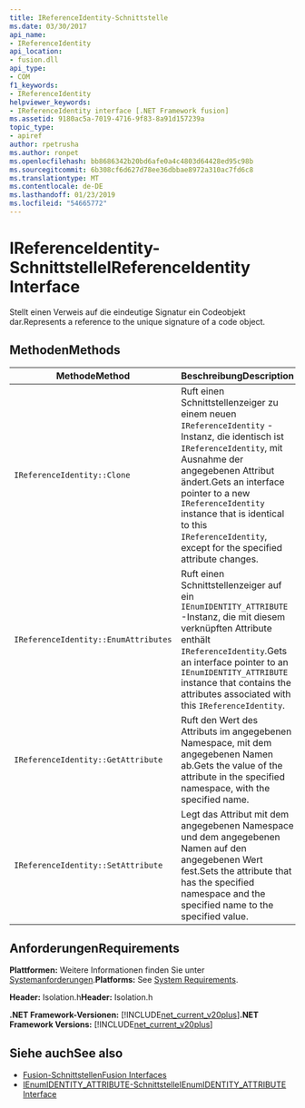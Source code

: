 ```yaml
---
title: IReferenceIdentity-Schnittstelle
ms.date: 03/30/2017
api_name:
- IReferenceIdentity
api_location:
- fusion.dll
api_type:
- COM
f1_keywords:
- IReferenceIdentity
helpviewer_keywords:
- IReferenceIdentity interface [.NET Framework fusion]
ms.assetid: 9180ac5a-7019-4716-9f83-8a91d157239a
topic_type:
- apiref
author: rpetrusha
ms.author: ronpet
ms.openlocfilehash: bb8686342b20bd6afe0a4c4803d64428ed95c98b
ms.sourcegitcommit: 6b308cf6d627d78ee36dbbae8972a310ac7fd6c8
ms.translationtype: MT
ms.contentlocale: de-DE
ms.lasthandoff: 01/23/2019
ms.locfileid: "54665772"
---
```

# <a name="ireferenceidentity-interface"></a><span data-ttu-id="ac99f-102">IReferenceIdentity-Schnittstelle</span><span class="sxs-lookup"><span data-stu-id="ac99f-102">IReferenceIdentity Interface</span></span>
<span data-ttu-id="ac99f-103">Stellt einen Verweis auf die eindeutige Signatur ein Codeobjekt dar.</span><span class="sxs-lookup"><span data-stu-id="ac99f-103">Represents a reference to the unique signature of a code object.</span></span>  
  
## <a name="methods"></a><span data-ttu-id="ac99f-104">Methoden</span><span class="sxs-lookup"><span data-stu-id="ac99f-104">Methods</span></span>  
  
|<span data-ttu-id="ac99f-105">Methode</span><span class="sxs-lookup"><span data-stu-id="ac99f-105">Method</span></span>|<span data-ttu-id="ac99f-106">Beschreibung</span><span class="sxs-lookup"><span data-stu-id="ac99f-106">Description</span></span>|  
|------------|-----------------|  
|`IReferenceIdentity::Clone`|<span data-ttu-id="ac99f-107">Ruft einen Schnittstellenzeiger zu einem neuen `IReferenceIdentity` -Instanz, die identisch ist `IReferenceIdentity`, mit Ausnahme der angegebenen Attribut ändert.</span><span class="sxs-lookup"><span data-stu-id="ac99f-107">Gets an interface pointer to a new `IReferenceIdentity` instance that is identical to this `IReferenceIdentity`, except for the specified attribute changes.</span></span>|  
|`IReferenceIdentity::EnumAttributes`|<span data-ttu-id="ac99f-108">Ruft einen Schnittstellenzeiger auf ein `IEnumIDENTITY_ATTRIBUTE` -Instanz, die mit diesem verknüpften Attribute enthält `IReferenceIdentity`.</span><span class="sxs-lookup"><span data-stu-id="ac99f-108">Gets an interface pointer to an `IEnumIDENTITY_ATTRIBUTE` instance that contains the attributes associated with this `IReferenceIdentity`.</span></span>|  
|`IReferenceIdentity::GetAttribute`|<span data-ttu-id="ac99f-109">Ruft den Wert des Attributs im angegebenen Namespace, mit dem angegebenen Namen ab.</span><span class="sxs-lookup"><span data-stu-id="ac99f-109">Gets the value of the attribute in the specified namespace, with the specified name.</span></span>|  
|`IReferenceIdentity::SetAttribute`|<span data-ttu-id="ac99f-110">Legt das Attribut mit dem angegebenen Namespace und dem angegebenen Namen auf den angegebenen Wert fest.</span><span class="sxs-lookup"><span data-stu-id="ac99f-110">Sets the attribute that has the specified namespace and the specified name to the specified value.</span></span>|  
  
## <a name="requirements"></a><span data-ttu-id="ac99f-111">Anforderungen</span><span class="sxs-lookup"><span data-stu-id="ac99f-111">Requirements</span></span>  
 <span data-ttu-id="ac99f-112">**Plattformen:** Weitere Informationen finden Sie unter [Systemanforderungen](../../../../docs/framework/get-started/system-requirements.md).</span><span class="sxs-lookup"><span data-stu-id="ac99f-112">**Platforms:** See [System Requirements](../../../../docs/framework/get-started/system-requirements.md).</span></span>  
  
 <span data-ttu-id="ac99f-113">**Header:** Isolation.h</span><span class="sxs-lookup"><span data-stu-id="ac99f-113">**Header:** Isolation.h</span></span>  
  
 <span data-ttu-id="ac99f-114">**.NET Framework-Versionen:** [!INCLUDE[net_current_v20plus](../../../../includes/net-current-v20plus-md.md)]</span><span class="sxs-lookup"><span data-stu-id="ac99f-114">**.NET Framework Versions:** [!INCLUDE[net_current_v20plus](../../../../includes/net-current-v20plus-md.md)]</span></span>  
  
## <a name="see-also"></a><span data-ttu-id="ac99f-115">Siehe auch</span><span class="sxs-lookup"><span data-stu-id="ac99f-115">See also</span></span>
- [<span data-ttu-id="ac99f-116">Fusion-Schnittstellen</span><span class="sxs-lookup"><span data-stu-id="ac99f-116">Fusion Interfaces</span></span>](../../../../docs/framework/unmanaged-api/fusion/fusion-interfaces.md)
- [<span data-ttu-id="ac99f-117">IEnumIDENTITY_ATTRIBUTE-Schnittstelle</span><span class="sxs-lookup"><span data-stu-id="ac99f-117">IEnumIDENTITY_ATTRIBUTE Interface</span></span>](../../../../docs/framework/unmanaged-api/fusion/ienumidentity-attribute-interface.md)
